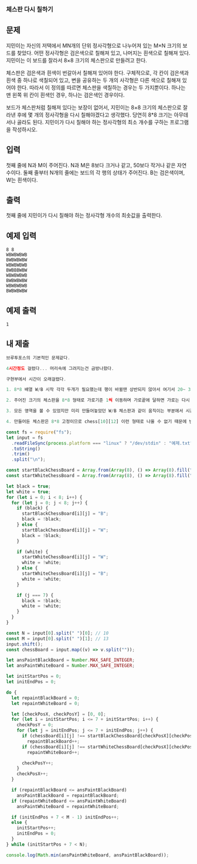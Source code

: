 ### 체스판 다시 칠하기

## 문제

지민이는 자신의 저택에서 MN개의 단위 정사각형으로 나누어져 있는 M×N 크기의 보드를 찾았다. 어떤 정사각형은 검은색으로 칠해져 있고, 나머지는 흰색으로 칠해져 있다. 지민이는 이 보드를 잘라서 8×8 크기의 체스판으로 만들려고 한다.

체스판은 검은색과 흰색이 번갈아서 칠해져 있어야 한다. 구체적으로, 각 칸이 검은색과 흰색 중 하나로 색칠되어 있고, 변을 공유하는 두 개의 사각형은 다른 색으로 칠해져 있어야 한다. 따라서 이 정의를 따르면 체스판을 색칠하는 경우는 두 가지뿐이다. 하나는 맨 왼쪽 위 칸이 흰색인 경우, 하나는 검은색인 경우이다.

보드가 체스판처럼 칠해져 있다는 보장이 없어서, 지민이는 8×8 크기의 체스판으로 잘라낸 후에 몇 개의 정사각형을 다시 칠해야겠다고 생각했다. 당연히 8\*8 크기는 아무데서나 골라도 된다. 지민이가 다시 칠해야 하는 정사각형의 최소 개수를 구하는 프로그램을 작성하시오.

## 입력

첫째 줄에 N과 M이 주어진다. N과 M은 8보다 크거나 같고, 50보다 작거나 같은 자연수이다. 둘째 줄부터 N개의 줄에는 보드의 각 행의 상태가 주어진다. B는 검은색이며, W는 흰색이다.

## 출력

첫째 줄에 지민이가 다시 칠해야 하는 정사각형 개수의 최솟값을 출력한다.

## 예제 입력

```
8 8
WBWBWBWB
BWBWBWBW
WBWBWBWB
BWBBBWBW
WBWBWBWB
BWBWBWBW
WBWBWBWB
BWBWBWBW
```

## 예제 출력

```
1
```

## 내 제출

```js
브루투포스의 기본적인 문제같다.

4시간정도 걸렸다... 머리속에 그려지는건 금방나왔다.

구현부에서 시간이 오래걸렸다.

1. 8*8 배열 W/B 시작 각각 두개가 필요했는데 행이 바뀔땐 상반되지 않아서 여기서 20~ 30분 걸렸다.

2. 주어진 크기의 체스판을 8*8 형태로 가로기준 1씩 이동하며 가로끝에 달하면 가로는 다시 0부터 세로를 1씩 늘리는 형태로 개발했다.

3. 모든 영역을 볼 수 있었지만 미리 만들어놓았던 W/B 체스판과 같이 움직이는 부분에서 시간이 오래걸렸다.

4. 만들어둔 체스판은 8*8 고정이므로 chess[10][12] 이런 형태로 나올 수 없기 때문에 반복문 사이 변수를 걸어서 이를 해결했다.

const fs = require("fs");
let input = fs
  .readFileSync(process.platform === "linux" ? "/dev/stdin" : "예제.txt")
  .toString()
  .trim()
  .split("\n");

const startBlackChessBoard = Array.from(Array(8), () => Array(8).fill(""));
const startWhiteChessBoard = Array.from(Array(8), () => Array(8).fill(""));

let black = true;
let white = true;
for (let i = 0; i < 8; i++) {
  for (let j = 0; j < 8; j++) {
    if (black) {
      startBlackChessBoard[i][j] = "B";
      black = !black;
    } else {
      startBlackChessBoard[i][j] = "W";
      black = !black;
    }

    if (white) {
      startWhiteChessBoard[i][j] = "W";
      white = !white;
    } else {
      startWhiteChessBoard[i][j] = "B";
      white = !white;
    }

    if (j === 7) {
      black = !black;
      white = !white;
    }
  }
}

const N = input[0].split(" ")[0]; // 10
const M = input[0].split(" ")[1]; // 13
input.shift();
const chessBoard = input.map((v) => v.split(""));

let ansPaintBlackBoard = Number.MAX_SAFE_INTEGER;
let ansPaintWhiteBoard = Number.MAX_SAFE_INTEGER;

let initStartPos = 0;
let initEndPos = 0;

do {
  let repaintBlackBoard = 0;
  let repaintWhiteBoard = 0;

  let [checkPosX, checkPosY] = [0, 0];
  for (let i = initStartPos; i <= 7 + initStartPos; i++) {
    checkPosY = 0;
    for (let j = initEndPos; j <= 7 + initEndPos; j++) {
      if (chessBoard[i][j] !== startBlackChessBoard[checkPosX][checkPosY])
        repaintBlackBoard++;
      if (chessBoard[i][j] !== startWhiteChessBoard[checkPosX][checkPosY])
        repaintWhiteBoard++;

      checkPosY++;
    }
    checkPosX++;
  }

  if (repaintBlackBoard <= ansPaintBlackBoard)
    ansPaintBlackBoard = repaintBlackBoard;
  if (repaintWhiteBoard <= ansPaintWhiteBoard)
    ansPaintWhiteBoard = repaintWhiteBoard;

  if (initEndPos + 7 < M - 1) initEndPos++;
  else {
    initStartPos++;
    initEndPos = 0;
  }
} while (initStartPos + 7 < N);

console.log(Math.min(ansPaintWhiteBoard, ansPaintBlackBoard));
```
